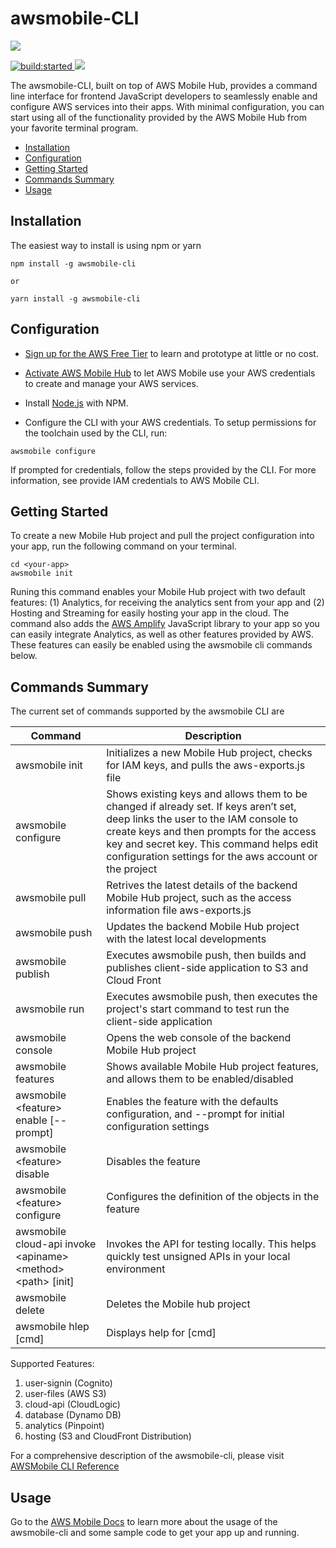 # awsmobile-CLI

<a href="https://nodei.co/npm/awsmobile-cli/">
  <img src="https://nodei.co/npm/awsmobile-cli.svg?downloads=true&downloadRank=true&stars=true">
</a>

<p>
  <a href="https://travis-ci.org/aws/awsmobile-cli">
    <img src="https://travis-ci.org/aws/awsmobile-cli.svg?branch=master" alt="build:started">
  </a>

  <a href="https://codecov.io/gh/aws/awsmobile-cli">
    <img src="https://codecov.io/gh/aws/awsmobile-cli/branch/master/graph/badge.svg" />
  </a>
</p>

The awsmobile-CLI, built on top of AWS Mobile Hub, provides a command line interface for frontend JavaScript developers to seamlessly enable and configure AWS services into their apps. With minimal configuration, you can start using all of the functionality provided by the AWS Mobile Hub from your favorite terminal program.

* [Installation](#installation)
* [Configuration](#configuration)
* [Getting Started](#getting-started)
* [Commands Summary](#commands-summary)
* [Usage](#usage)


## Installation

The easiest way to install is using npm or yarn

```
npm install -g awsmobile-cli

or

yarn install -g awsmobile-cli
```

## Configuration

* [Sign up for the AWS Free Tier](https://aws.amazon.com/free/) to learn and prototype at little or no cost.

* [Activate AWS Mobile Hub](https://console.aws.amazon.com/mobilehub/home?region=us-east-1#/activaterole/) to let AWS Mobile use your AWS credentials  to create and manage your AWS services.

* Install [Node.js](https://nodejs.org/en/download/) with NPM.

* Configure the CLI with your AWS credentials. To setup permissions for the toolchain used by the CLI, run:

```
awsmobile configure
```

If prompted for credentials, follow the steps provided by the CLI. For more information, see provide IAM credentials to AWS Mobile CLI.

## Getting Started

To create a new Mobile Hub project and pull the project configuration into your app, run the following command on your terminal.

```
cd <your-app>
awsmobile init
```

Runing this command enables your Mobile Hub project with two default features: (1) Analytics, for receiving the analytics sent from your app and (2) Hosting and Streaming for easily hosting your app in the cloud. The command also adds the [AWS Amplify](https://github.com/aws/aws-amplify#aws-amplify) JavaScript library to your app so you can easily integrate Analytics, as well as other features provided by AWS. These features can easily be enabled using the awsmobile cli commands below.

## Commands Summary

The current set of commands supported by the awsmobile CLI are

| Command              | Description |
| --- | --- |
| awsmobile init | Initializes a new Mobile Hub project, checks for IAM keys, and pulls the aws-exports.js file |
| awsmobile configure | Shows existing keys and allows them to be changed if already set. If keys aren’t set, deep links the user to the IAM console to create keys and then prompts for the access key and secret key. This command helps edit configuration settings for the aws account or the project |
| awsmobile pull | Retrives the latest details of the backend Mobile Hub project, such as the access information file aws-exports.js |
| awsmobile push | Updates the backend Mobile Hub project with the latest local developments |
| awsmobile publish | Executes awsmobile push, then builds and publishes client-side application to S3 and Cloud Front |
| awsmobile run | Executes awsmobile push, then executes the project's start command to test run the client-side application |
| awsmobile console | Opens the web console of the backend Mobile Hub project |
| awsmobile features | Shows available Mobile Hub project features, and allows them to be enabled/disabled |
| awsmobile \<feature\> enable  [--prompt] | Enables the feature with the defaults configuration, and --prompt for initial configuration settings |
| awsmobile \<feature\> disable | Disables the feature |
| awsmobile \<feature\> configure | Configures the definition of the objects in the feature |
| awsmobile cloud-api invoke \<apiname\> \<method\> \<path\> [init] | Invokes the API for testing locally. This helps quickly test unsigned APIs in your local environment |
| awsmobile delete | Deletes the Mobile hub project |
| awsmobile hlep [cmd] | Displays help for [cmd] |



Supported Features:
1. user-signin (Cognito)
2. user-files (AWS S3)
3. cloud-api (CloudLogic)
4. database (Dynamo DB)
5. analytics (Pinpoint)
6. hosting (S3 and CloudFront Distribution)

For a comprehensive description of the awsmobile-cli, please visit [AWSMobile CLI Reference](http://docs.aws.amazon.com/aws-mobile/latest/developerguide/aws-mobile-cli-reference.html)

## Usage

Go to the [AWS Mobile Docs](http://docs.aws.amazon.com/aws-mobile/latest/developerguide/web-getting-started.html) to learn more about the usage of the awsmobile-cli and some sample code to get your app up and running.  
